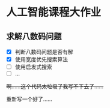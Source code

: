 # 人工智能课程大作业
## 求解八数码问题
- [x] 判断八数码问题是否有解
- [x] 使用宽度优先搜索算法
- [ ] 使用启发式搜索
- [ ] ...

~~啊……这个代码太垃圾了我写不下去了……~~

重新写一个好了……
